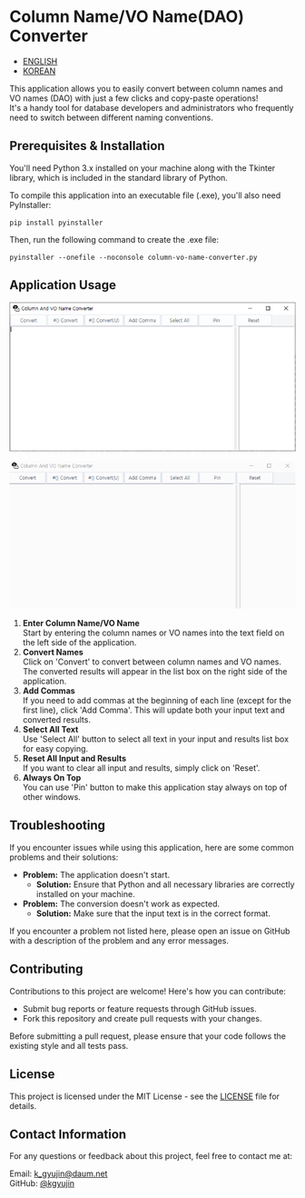 # Column Name/VO Name(DAO) Converter
- [ENGLISH](README.md)
- [KOREAN](README-kr.md)

This application allows you to easily convert between column names and VO names (DAO) with just a few clicks and copy-paste operations!  
It's a handy tool for database developers and administrators who frequently need to switch between different naming conventions.



## Prerequisites & Installation
You'll need Python 3.x installed on your machine along with the Tkinter library, which is included in the standard library of Python.

To compile this application into an executable file (.exe), you'll also need PyInstaller:
```shell
pip install pyinstaller
```

Then, run the following command to create the .exe file:
```shell
pyinstaller --onefile --noconsole column-vo-name-converter.py
```



## Application Usage
![Initial Application Screen](initial_screen.png)

![Application in Action](action_screen.gif)

1. **Enter Column Name/VO Name**  
   Start by entering the column names or VO names into the text field on the left side of the application.
3. **Convert Names**  
   Click on 'Convert' to convert between column names and VO names. The converted results will appear in the list box on the right side of the application.
5. **Add Commas**  
   If you need to add commas at the beginning of each line (except for the first line), click 'Add Comma'. This will update both your input text and converted results.
7. **Select All Text**  
   Use 'Select All' button to select all text in your input and results list box for easy copying.
9. **Reset All Input and Results**  
    If you want to clear all input and results, simply click on 'Reset'.
11. **Always On Top**  
    You can use 'Pin' button to make this application stay always on top of other windows.



## Troubleshooting
If you encounter issues while using this application, here are some common problems and their solutions:

- **Problem:** The application doesn't start.
  - **Solution:** Ensure that Python and all necessary libraries are correctly installed on your machine.
- **Problem:** The conversion doesn't work as expected.
  - **Solution:** Make sure that the input text is in the correct format.

If you encounter a problem not listed here, please open an issue on GitHub with a description of the problem and any error messages.



## Contributing
Contributions to this project are welcome! Here's how you can contribute:

- Submit bug reports or feature requests through GitHub issues.
- Fork this repository and create pull requests with your changes.

Before submitting a pull request, please ensure that your code follows the existing style and all tests pass.



## License
This project is licensed under the MIT License - see the [LICENSE](LICENSE) file for details.



## Contact Information
For any questions or feedback about this project, feel free to contact me at:

Email: k_gyujin@daum.net  
GitHub: [@kgyujin](https://github.com/kgyujin)